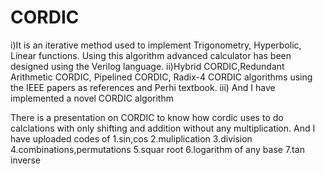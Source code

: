 # CORDIC
i)It is an iterative method used to implement Trigonometry, Hyperbolic, Linear functions. Using this
algorithm advanced calculator has been designed using the Verilog language. 
ii)Hybrid CORDIC,Redundant Arithmetic CORDIC, Pipelined CORDIC, Radix-4 CORDIC algorithms using the IEEE
papers as references and Perhi textbook.
iii) And I have implemented a novel CORDIC algorithm

There is a presentation on CORDIC to know how cordic uses to do calclations with only shifting and addition without any multiplication.
And I have uploaded codes of 
1.sin,cos 
2.muliplication
3.division
4.combinations,permutations
5.squar root
6.logarithm of any base
7.tan inverse

